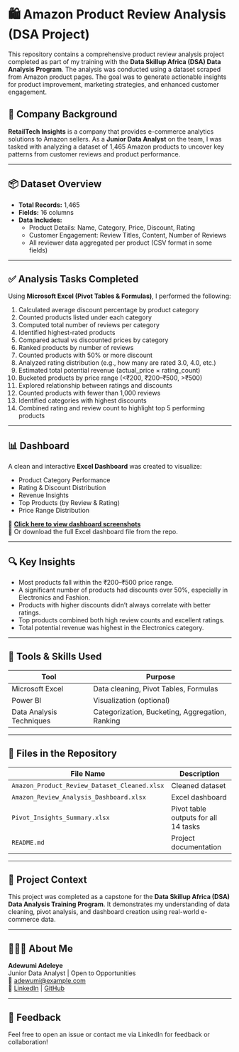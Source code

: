 # 🛍️ Amazon Product Review Analysis (DSA Project)

This repository contains a comprehensive product review analysis project completed as part of my training with the **Data Skillup Africa (DSA) Data Analysis Program**. The analysis was conducted using a dataset scraped from Amazon product pages. The goal was to generate actionable insights for product improvement, marketing strategies, and enhanced customer engagement.

## 🏢 Company Background

**RetailTech Insights** is a company that provides e-commerce analytics solutions to Amazon sellers. As a **Junior Data Analyst** on the team, I was tasked with analyzing a dataset of 1,465 Amazon products to uncover key patterns from customer reviews and product performance.

---

## 📦 Dataset Overview

- **Total Records:** 1,465  
- **Fields:** 16 columns  
- **Data Includes:**
  - Product Details: Name, Category, Price, Discount, Rating
  - Customer Engagement: Review Titles, Content, Number of Reviews
  - All reviewer data aggregated per product (CSV format in some fields)

---

## ✅ Analysis Tasks Completed

Using **Microsoft Excel (Pivot Tables & Formulas)**, I performed the following:

1. Calculated average discount percentage by product category
2. Counted products listed under each category
3. Computed total number of reviews per category
4. Identified highest-rated products
5. Compared actual vs discounted prices by category
6. Ranked products by number of reviews
7. Counted products with 50% or more discount
8. Analyzed rating distribution (e.g., how many are rated 3.0, 4.0, etc.)
9. Estimated total potential revenue (actual_price × rating_count)
10. Bucketed products by price range (<₹200, ₹200–₹500, >₹500)
11. Explored relationship between ratings and discounts
12. Counted products with fewer than 1,000 reviews
13. Identified categories with highest discounts
14. Combined rating and review count to highlight top 5 performing products

---

## 📊 Dashboard

A clean and interactive **Excel Dashboard** was created to visualize:

- Product Category Performance  
- Rating & Discount Distribution  
- Revenue Insights  
- Top Products (by Review & Rating)  
- Price Range Distribution  

📸 **[Click here to view dashboard screenshots](#)**  
📁 Or download the full Excel dashboard file from the repo.

---

## 🔍 Key Insights

- Most products fall within the ₹200–₹500 price range.
- A significant number of products had discounts over 50%, especially in Electronics and Fashion.
- Products with higher discounts didn’t always correlate with better ratings.
- Top products combined both high review counts and excellent ratings.
- Total potential revenue was highest in the Electronics category.

---

## 🧠 Tools & Skills Used

| Tool | Purpose |
|------|---------|
| Microsoft Excel | Data cleaning, Pivot Tables, Formulas |
| Power BI | Visualization (optional) |
| Data Analysis Techniques | Categorization, Bucketing, Aggregation, Ranking |

---

## 📁 Files in the Repository

| File Name | Description |
|-----------|-------------|
| `Amazon_Product_Review_Dataset_Cleaned.xlsx` | Cleaned dataset |
| `Amazon_Review_Analysis_Dashboard.xlsx` | Excel dashboard |
| `Pivot_Insights_Summary.xlsx` | Pivot table outputs for all 14 tasks |
| `README.md` | Project documentation |

---

## 🎯 Project Context

This project was completed as a capstone for the **Data Skillup Africa (DSA) Data Analysis Training Program**. It demonstrates my understanding of data cleaning, pivot analysis, and dashboard creation using real-world e-commerce data.

---

## 👩🏽‍💻 About Me

**Adewumi Adeleye**  
Junior Data Analyst | Open to Opportunities  
📧 adewumi@example.com  
🔗 [LinkedIn](https://www.linkedin.com/in/adewumiadeleye) | [GitHub](https://github.com/ADEWUMI00777)

---

## 💬 Feedback

Feel free to open an issue or contact me via LinkedIn for feedback or collaboration!


